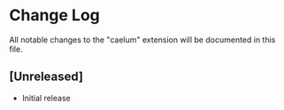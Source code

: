 # Change Log

All notable changes to the "caelum" extension will be documented in this file.

## [Unreleased]

- Initial release
